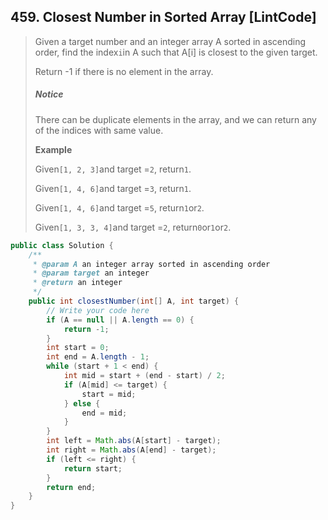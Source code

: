 ## 459. Closest Number in Sorted Array \[LintCode\]

> Given a target number and an integer array A sorted in ascending order, find the index`i`in A such that A\[i\] is closest to the given target.
>
> Return -1 if there is no element in the array.
>
> ##### Notice
>
> There can be duplicate elements in the array, and we can return any of the indices with same value.
>
> **Example**
>
> Given`[1, 2, 3]`and target =`2`, return`1`.
>
> Given`[1, 4, 6]`and target =`3`, return`1`.
>
> Given`[1, 4, 6]`and target =`5`, return`1`or`2`.
>
> Given`[1, 3, 3, 4]`and target =`2`, return`0`or`1`or`2`.

```java
public class Solution {
    /**
     * @param A an integer array sorted in ascending order
     * @param target an integer
     * @return an integer
     */
    public int closestNumber(int[] A, int target) {
        // Write your code here
        if (A == null || A.length == 0) {
            return -1;
        }
        int start = 0;
        int end = A.length - 1;
        while (start + 1 < end) {
            int mid = start + (end - start) / 2;
            if (A[mid] <= target) {
                start = mid;
            } else {
                end = mid;
            }
        }
        int left = Math.abs(A[start] - target);
        int right = Math.abs(A[end] - target);
        if (left <= right) {
            return start;
        } 
        return end;
    }
}
```



